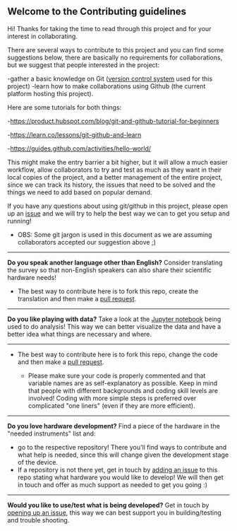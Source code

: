 ## Welcome to the Contributing guidelines

Hi! Thanks for taking the time to read through this project and for your interest in collaborating.

There are several ways to contribute to this project and you can find some suggestions below, there are basically no requirements for collaborations, but we suggest that people interested in the project:

 -gather a basic knowledge on Git ([version control system](https://git-scm.com/book/en/v1/Getting-Started-About-Version-Control) used for this project)
 -learn how to make collaborations using Github (the current platform hosting this project).

 Here are some tutorials for both things:

  -https://product.hubspot.com/blog/git-and-github-tutorial-for-beginners

  -https://learn.co/lessons/git-github-and-learn

  -https://guides.github.com/activities/hello-world/


This might make the entry barrier a bit higher, but it will allow a much easier workflow, allow collaborators to try and test as much as they want in their local copies of the project, and a better management of the entire project, since we can track its history, the issues that need to be solved and the things we need to add based on popular demand.

If you have any questions about using git/github in this project, please open up an [issue](https://github.com/amchagas/map_fosh_demand/issues) and we will try to help the best way we can to get you setup and running!

- OBS: Some git jargon is used in this document as we are assuming collaborators accepted our suggestion above ;)

_________________________________________________________________________________________________________________________


**Do you speak another language other than English?**
Consider translating the survey so that non-English speakers can also share their scientific hardware needs!

- The best way to contribute here is to fork this repo, create the translation and then make a [pull request](https://github.com/amchagas/map_fosh_demand/pulls).

__________________________________________________________________________________________


**Do you like playing with data?**
Take a look at the [Jupyter notebook]() being used to do analysis! This way we can better visualize the data and have a better idea what things are necessary and where.

________________________________________________________________________________________________

- The best way to contribute here is to fork this repo, change the code and then make a [pull request](https://github.com/amchagas/map_fosh_demand/pulls).

  - Please make sure your code is properly commented and that variable names are as self-explanatory as possible. Keep in mind that people with different backgrounds and coding skill levels are involved! Coding with more simple steps is preferred over complicated "one liners" (even if they are more efficient).

____________________________________________________________________________________________________

**Do you love hardware development?**
Find a piece of the hardware in the "needed instruments" list and:
- go to the respective repository! There you'll find ways to contribute and what help is needed, since this will change given the development stage of the device.
- If a repository is not there yet, get in touch by [adding an issue](https://github.com/amchagas/map_fosh_demand/issues) to this repo stating what hardware you would like to develop! We will then get in touch and offer as much support as needed to get you going :)


____________________________________________________________________________________________________


**Would you like to use/test what is being developed?**
Get in touch by [opening up an issue](https://github.com/amchagas/map_fosh_demand/issues), this way we can best support you in building/testing and trouble shooting.
